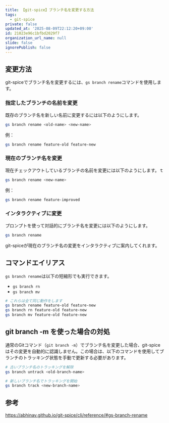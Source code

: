 ```yaml
---
title: 【git-spice】ブランチ名を変更する方法
tags:
  - git-spice
private: false
updated_at: '2025-08-09T22:12:20+09:00'
id: 21023e96c1bfbd2029f7
organization_url_name: null
slide: false
ignorePublish: false
---
```

## 変更方法

git-spiceでブランチ名を変更するには、`gs branch rename`コマンドを使用します。

### 指定したブランチの名前を変更

既存のブランチ名を新しい名前に変更するには以下のようにします。

```bash
gs branch rename <old-name> <new-name>
```

例：
```bash
gs branch rename feature-old feature-new
```

### 現在のブランチ名を変更

現在チェックアウトしているブランチの名前を変更には以下のようにします。ｔ

```bash
gs branch rename <new-name>
```

例：
```bash
gs branch rename feature-improved
```

### インタラクティブに変更

プロンプトを使って対話的にブランチ名を変更には以下のようにします。

```bash
gs branch rename
```

git-spiceが現在のブランチ名の変更をインタラクティブに案内してくれます。

## コマンドエイリアス

`gs branch rename`は以下の短縮形でも実行できます。

- `gs branch rn`
- `gs branch mv`

```bash
# これらは全て同じ動作をします
gs branch rename feature-old feature-new
gs branch rn feature-old feature-new
gs branch mv feature-old feature-new
```

## git branch -m を使った場合の対処

通常のGitコマンド（`git branch -m`）でブランチ名を変更した場合、git-spiceはその変更を自動的に認識しません。この場合は、以下のコマンドを使用してブランチのトラッキング状態を手動で更新する必要があります。

```bash
# 古いブランチ名のトラッキングを解除
gs branch untrack <old-branch-name>

# 新しいブランチ名でトラッキングを開始
gs branch track <new-branch-name>
```

## 参考

https://abhinav.github.io/git-spice/cli/reference/#gs-branch-rename
